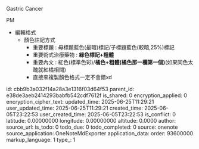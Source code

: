 Gastric Cancer

PM

- 編輯格式
  - 顏色註記方式
    - 重要標題 : 母標題藍色(最暗)標記/子標題藍色(較暗,25%)標記
    - 重要術式治療藥物 : **綠色標記+粗體**
    - 重要內文 : 紅色(標準色彩)/**橘色+粗體(橘色那一欄第一個)**(如果同色太醜就紅橘相間)
    - 直接來複製顏色格式一定不會錯xd



id: cbb9b3a032f14a28a3e1316f03d64f53
parent_id: e38de3aeb2414293babfb542cdf7612f
is_shared: 0
encryption_applied: 0
encryption_cipher_text: 
updated_time: 2025-06-25T11:29:21
user_updated_time: 2025-06-25T11:29:21
created_time: 2025-06-05T23:22:53
user_created_time: 2025-06-05T23:22:53
is_conflict: 0
latitude: 0.00000000
longitude: 0.00000000
altitude: 0.0000
author: 
source_url: 
is_todo: 0
todo_due: 0
todo_completed: 0
source: onenote
source_application: OneNoteMdExporter
application_data: 
order: 93600000
markup_language: 1
type_: 1